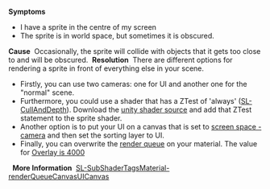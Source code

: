 **Symptoms**
- I have a sprite in the centre of my screen
- The sprite is in world space, but sometimes it is obscured.

**Cause**  Occasionally, the sprite will collide with objects that it gets too close to and will be obscured.  **Resolution**  There are different options for rendering a sprite in front of everything else in your scene.
- Firstly, you can use two cameras: one for UI and another one for the "normal" scene.
- Furthermore, you could use a shader that has a ZTest of 'always' ([SL-CullAndDepth](http://docs.unity3d.com/Manual/SL-CullAndDepth.html)). Download the [unity shader source](http://unity3d.com/get-unity/update) and add that ZTest statement to the sprite shader.
- Another option is to put your UI on a canvas that is set to [screen space - camera](http://docs.unity3d.com/Manual/UICanvas.html) and then set the sorting layer to UI.
- Finally, you can overwrite the [render queue](http://docs.unity3d.com/ScriptReference/Material-renderQueue.html) on your material. The value for [Overlay is 4000](http://docs.unity3d.com/Manual/SL-SubShaderTags.html)

  **More Information**  [SL-SubShaderTags](http://docs.unity3d.com/Manual/SL-SubShaderTags.html)[Material-renderQueue](http://docs.unity3d.com/ScriptReference/Material-renderQueue.html)[Canvas](http://docs.unity3d.com/ScriptReference/Canvas.html)[UICanvas](http://docs.unity3d.com/Manual/UICanvas.html)